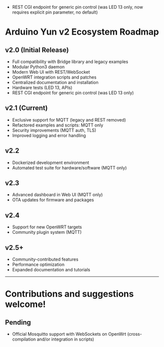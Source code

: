 - REST CGI endpoint for generic pin control (was LED 13 only, now requires explicit pin parameter, no default)

# Arduino Yun v2 Ecosystem Roadmap

## v2.0 (Initial Release)
- Full compatibility with Bridge library and legacy examples
- Modular Python3 daemon
- Modern Web UI with REST/WebSocket
- OpenWRT integration scripts and patches
- Centralized documentation and installation
- Hardware tests (LED 13, APIs)
- REST CGI endpoint for generic pin control (was LED 13 only)

## v2.1 (Current)
- Exclusive support for MQTT (legacy and REST removed)
- Refactored examples and scripts: MQTT only
- Security improvements (MQTT auth, TLS)
- Improved logging and error handling

## v2.2
- Dockerized development environment
- Automated test suite for hardware/software (MQTT only)

## v2.3
- Advanced dashboard in Web UI (MQTT only)
- OTA updates for firmware and packages

## v2.4
- Support for new OpenWRT targets
- Community plugin system (MQTT)

## v2.5+
- Community-contributed features
- Performance optimization
- Expanded documentation and tutorials

---

# Contributions and suggestions welcome!

## Pending

- Official Mosquitto support with WebSockets on OpenWrt (cross-compilation and/or integration in scripts)
